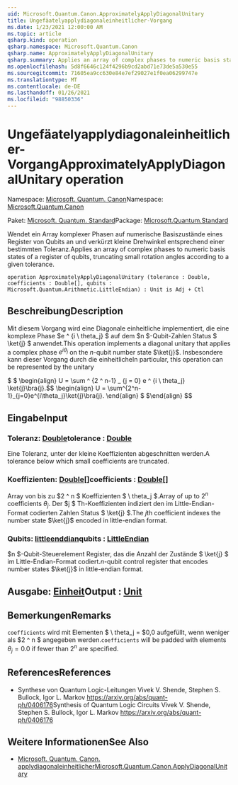 ```yaml
---
uid: Microsoft.Quantum.Canon.ApproximatelyApplyDiagonalUnitary
title: Ungefäatelyapplydiagonaleinheitlicher-Vorgang
ms.date: 1/23/2021 12:00:00 AM
ms.topic: article
qsharp.kind: operation
qsharp.namespace: Microsoft.Quantum.Canon
qsharp.name: ApproximatelyApplyDiagonalUnitary
qsharp.summary: Applies an array of complex phases to numeric basis states of a register of qubits, truncating small rotation angles according to a given tolerance.
ms.openlocfilehash: 5d8f6646c124f4296b9cd2abd71e73de5a530e55
ms.sourcegitcommit: 71605ea9cc630e84e7ef29027e1f0ea06299747e
ms.translationtype: MT
ms.contentlocale: de-DE
ms.lasthandoff: 01/26/2021
ms.locfileid: "98850336"
---
```

# <a name="approximatelyapplydiagonalunitary-operation"></a><span data-ttu-id="654c8-102">Ungefäatelyapplydiagonaleinheitlicher-Vorgang</span><span class="sxs-lookup"><span data-stu-id="654c8-102">ApproximatelyApplyDiagonalUnitary operation</span></span>

<span data-ttu-id="654c8-103">Namespace: [Microsoft. Quantum. Canon](xref:Microsoft.Quantum.Canon)</span><span class="sxs-lookup"><span data-stu-id="654c8-103">Namespace: [Microsoft.Quantum.Canon](xref:Microsoft.Quantum.Canon)</span></span>

<span data-ttu-id="654c8-104">Paket: [Microsoft. Quantum. Standard](https://nuget.org/packages/Microsoft.Quantum.Standard)</span><span class="sxs-lookup"><span data-stu-id="654c8-104">Package: [Microsoft.Quantum.Standard](https://nuget.org/packages/Microsoft.Quantum.Standard)</span></span>


<span data-ttu-id="654c8-105">Wendet ein Array komplexer Phasen auf numerische Basiszustände eines Register von Qubits an und verkürzt kleine Drehwinkel entsprechend einer bestimmten Toleranz.</span><span class="sxs-lookup"><span data-stu-id="654c8-105">Applies an array of complex phases to numeric basis states of a register of qubits, truncating small rotation angles according to a given tolerance.</span></span>

```qsharp
operation ApproximatelyApplyDiagonalUnitary (tolerance : Double, coefficients : Double[], qubits : Microsoft.Quantum.Arithmetic.LittleEndian) : Unit is Adj + Ctl
```


## <a name="description"></a><span data-ttu-id="654c8-106">Beschreibung</span><span class="sxs-lookup"><span data-stu-id="654c8-106">Description</span></span>

<span data-ttu-id="654c8-107">Mit diesem Vorgang wird eine Diagonale einheitliche implementiert, die eine komplexe Phase $e ^ {i \ theta_j} $ auf dem $n $-Qubit-Zahlen Status $ \ket{j} $ anwendet.</span><span class="sxs-lookup"><span data-stu-id="654c8-107">This operation implements a diagonal unitary that applies a complex phase $e^{i \theta_j}$ on the $n$-qubit number state $\ket{j}$.</span></span>
<span data-ttu-id="654c8-108">Insbesondere kann dieser Vorgang durch die einheitliche</span><span class="sxs-lookup"><span data-stu-id="654c8-108">In particular, this operation can be represented by the unitary</span></span>

<span data-ttu-id="654c8-109">$ $ \begin{align} U = \sum ^ {2 ^ n-1} _ {j = 0} e ^ {i \ theta_j} \ket{j}\bra{j}.</span><span class="sxs-lookup"><span data-stu-id="654c8-109">$$ \begin{align} U = \sum^{2^n-1}_{j=0}e^{i\theta_j}\ket{j}\bra{j}.</span></span>
<span data-ttu-id="654c8-110">\end{align} $ $</span><span class="sxs-lookup"><span data-stu-id="654c8-110">\end{align} $$</span></span>

## <a name="input"></a><span data-ttu-id="654c8-111">Eingabe</span><span class="sxs-lookup"><span data-stu-id="654c8-111">Input</span></span>

### <a name="tolerance--double"></a><span data-ttu-id="654c8-112">Toleranz: [Double](xref:microsoft.quantum.lang-ref.double)</span><span class="sxs-lookup"><span data-stu-id="654c8-112">tolerance : [Double](xref:microsoft.quantum.lang-ref.double)</span></span>

<span data-ttu-id="654c8-113">Eine Toleranz, unter der kleine Koeffizienten abgeschnitten werden.</span><span class="sxs-lookup"><span data-stu-id="654c8-113">A tolerance below which small coefficients are truncated.</span></span>


### <a name="coefficients--double"></a><span data-ttu-id="654c8-114">Koeffizienten: [Double](xref:microsoft.quantum.lang-ref.double)[]</span><span class="sxs-lookup"><span data-stu-id="654c8-114">coefficients : [Double](xref:microsoft.quantum.lang-ref.double)[]</span></span>

<span data-ttu-id="654c8-115">Array von bis zu $2 ^ n $ Koeffizienten $ \ theta_j $.</span><span class="sxs-lookup"><span data-stu-id="654c8-115">Array of up to $2^n$ coefficients $\theta_j$.</span></span> <span data-ttu-id="654c8-116">Der $j $ Th-Koeffizienten indiziert den im Little-Endian-Format codierten Zahlen Status $ \ket{j} $.</span><span class="sxs-lookup"><span data-stu-id="654c8-116">The $j$th coefficient indexes the number state $\ket{j}$ encoded in little-endian format.</span></span>


### <a name="qubits--littleendian"></a><span data-ttu-id="654c8-117">Qubits: [littleenddian](xref:Microsoft.Quantum.Arithmetic.LittleEndian)</span><span class="sxs-lookup"><span data-stu-id="654c8-117">qubits : [LittleEndian](xref:Microsoft.Quantum.Arithmetic.LittleEndian)</span></span>

<span data-ttu-id="654c8-118">$n $-Qubit-Steuerelement Register, das die Anzahl der Zustände $ \ket{j} $ im Little-Endian-Format codiert.</span><span class="sxs-lookup"><span data-stu-id="654c8-118">$n$-qubit control register that encodes number states $\ket{j}$ in little-endian format.</span></span>



## <a name="output--unit"></a><span data-ttu-id="654c8-119">Ausgabe: [Einheit](xref:microsoft.quantum.lang-ref.unit)</span><span class="sxs-lookup"><span data-stu-id="654c8-119">Output : [Unit](xref:microsoft.quantum.lang-ref.unit)</span></span>



## <a name="remarks"></a><span data-ttu-id="654c8-120">Bemerkungen</span><span class="sxs-lookup"><span data-stu-id="654c8-120">Remarks</span></span>

<span data-ttu-id="654c8-121">`coefficients` wird mit Elementen $ \ theta_j = $0,0 aufgefüllt, wenn weniger als $2 ^ n $ angegeben werden.</span><span class="sxs-lookup"><span data-stu-id="654c8-121">`coefficients` will be padded with elements $\theta_j = 0.0$ if fewer than $2^n$ are specified.</span></span>

## <a name="references"></a><span data-ttu-id="654c8-122">References</span><span class="sxs-lookup"><span data-stu-id="654c8-122">References</span></span>

- <span data-ttu-id="654c8-123">Synthese von Quantum Logic-Leitungen Vivek V. Shende, Stephen S. Bullock, Igor L. Markov https://arxiv.org/abs/quant-ph/0406176</span><span class="sxs-lookup"><span data-stu-id="654c8-123">Synthesis of Quantum Logic Circuits Vivek V. Shende, Stephen S. Bullock, Igor L. Markov https://arxiv.org/abs/quant-ph/0406176</span></span>

## <a name="see-also"></a><span data-ttu-id="654c8-124">Weitere Informationen</span><span class="sxs-lookup"><span data-stu-id="654c8-124">See Also</span></span>

- [<span data-ttu-id="654c8-125">Microsoft. Quantum. Canon. applydiagonaleinheitlicher</span><span class="sxs-lookup"><span data-stu-id="654c8-125">Microsoft.Quantum.Canon.ApplyDiagonalUnitary</span></span>](xref:Microsoft.Quantum.Canon.ApplyDiagonalUnitary)